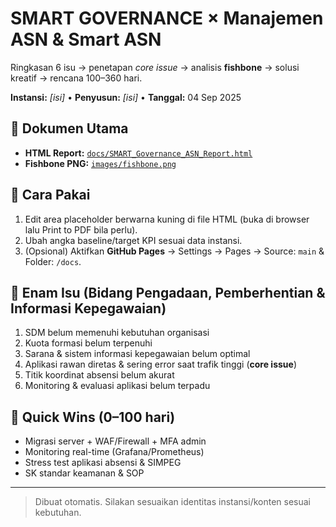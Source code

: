 # SMART GOVERNANCE × Manajemen ASN & Smart ASN
Ringkasan 6 isu → penetapan *core issue* → analisis **fishbone** → solusi kreatif → rencana 100–360 hari.

**Instansi:** _[isi]_ • **Penyusun:** _[isi]_ • **Tanggal:** 04 Sep 2025

## 🔗 Dokumen Utama
- **HTML Report:** [`docs/SMART_Governance_ASN_Report.html`](docs/SMART_Governance_ASN_Report.html)
- **Fishbone PNG:** [`images/fishbone.png`](images/fishbone.png)

## 📌 Cara Pakai
1. Edit area placeholder berwarna kuning di file HTML (buka di browser lalu Print to PDF bila perlu).
2. Ubah angka baseline/target KPI sesuai data instansi.
3. (Opsional) Aktifkan **GitHub Pages** → Settings → Pages → Source: `main` & Folder: `/docs`.

## 🧩 Enam Isu (Bidang Pengadaan, Pemberhentian & Informasi Kepegawaian)
1) SDM belum memenuhi kebutuhan organisasi  
2) Kuota formasi belum terpenuhi  
3) Sarana & sistem informasi kepegawaian belum optimal  
4) Aplikasi rawan diretas & sering error saat trafik tinggi (**core issue**)  
5) Titik koordinat absensi belum akurat  
6) Monitoring & evaluasi aplikasi belum terpadu

## 🚀 Quick Wins (0–100 hari)
- Migrasi server + WAF/Firewall + MFA admin
- Monitoring real-time (Grafana/Prometheus)
- Stress test aplikasi absensi & SIMPEG
- SK standar keamanan & SOP

---
> Dibuat otomatis. Silakan sesuaikan identitas instansi/konten sesuai kebutuhan.
